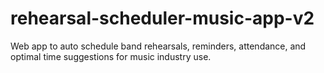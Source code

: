 # rehearsal-scheduler-music-app-v2
Web app to auto schedule band rehearsals, reminders, attendance, and optimal time suggestions for music industry use.
